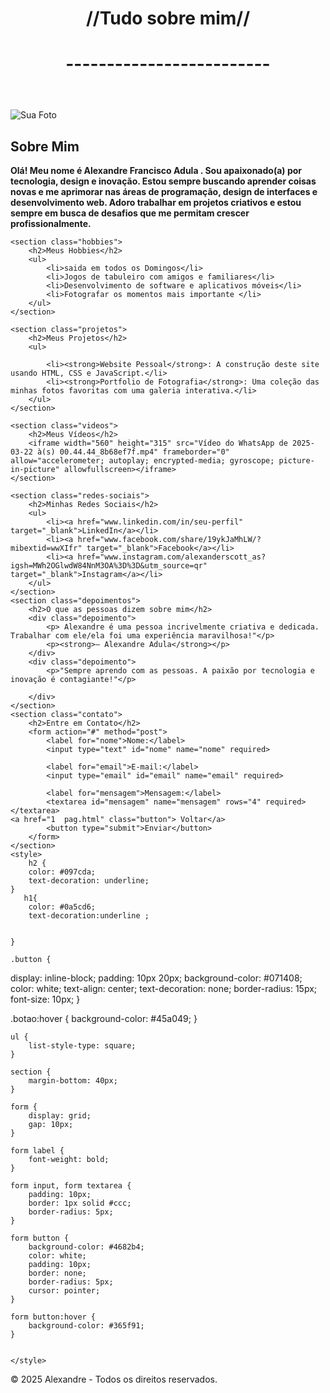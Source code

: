 <!DOCTYPE html>
<html lang="pt-br">
<head>
    <meta charset="UTF-8">
    <meta name="viewport" content="width=device-width, initial-scale=1.0">
    <title>Sobre Mim</title>
    <style>
        /* Adicione os estilos que foram discutidos aqui */
    </style>
</head>
<body>

<header>
    <h1>//Tudo sobre mim//</h1>
    <h1>-------------------------</h1>
</header>

<div class="container">
    <section class="about-me">
        <img src="IMG-20250321-WA0036.jpg" alt="Sua Foto">
        <div>
            <h2>Sobre Mim</h2>
            <strong> Olá! Meu nome é Alexandre Francisco Adula . Sou apaixonado(a) por tecnologia, design e inovação. Estou sempre buscando aprender coisas novas e me aprimorar nas áreas de programação, design de interfaces e desenvolvimento web. Adoro trabalhar em projetos criativos e estou sempre em busca de desafios que me permitam crescer profissionalmente.</strong>
        </div>
    </section>

    <section class="hobbies">
        <h2>Meus Hobbies</h2>
        <ul>
            <li>saida em todos os Domingos</li>
            <li>Jogos de tabuleiro com amigos e familiares</li>
            <li>Desenvolvimento de software e aplicativos móveis</li>
            <li>Fotografar os momentos mais importante </li>
        </ul>
    </section>

    <section class="projetos">
        <h2>Meus Projetos</h2>
        <ul>
            
            <li><strong>Website Pessoal</strong>: A construção deste site usando HTML, CSS e JavaScript.</li>
            <li><strong>Portfolio de Fotografia</strong>: Uma coleção das minhas fotos favoritas com uma galeria interativa.</li>
        </ul>
    </section>

    <section class="videos">
        <h2>Meus Vídeos</h2>
        <iframe width="560" height="315" src="Vídeo do WhatsApp de 2025-03-22 à(s) 00.44.44_8b68ef7f.mp4" frameborder="0" allow="accelerometer; autoplay; encrypted-media; gyroscope; picture-in-picture" allowfullscreen></iframe>
    </section>

    <section class="redes-sociais">
        <h2>Minhas Redes Sociais</h2>
        <ul>
            <li><a href="www.linkedin.com/in/seu-perfil" target="_blank">LinkedIn</a></li>
            <li><a href="www.facebook.com/share/19ykJaMhLW/?mibextid=wwXIfr" target="_blank">Facebook</a></li>
            <li><a href="www.instagram.com/alexanderscott_as?igsh=MWh2OGlwdW84NnM3OA%3D%3D&utm_source=qr" target="_blank">Instagram</a></li>
        </ul>
    </section>
    <section class="depoimentos">
        <h2>O que as pessoas dizem sobre mim</h2>
        <div class="depoimento">
            <p> Alexandre é uma pessoa incrivelmente criativa e dedicada. Trabalhar com ele/ela foi uma experiência maravilhosa!"</p>
            <p><strong>– Alexandre Adula</strong></p>
        </div>
        <div class="depoimento">
            <p>"Sempre aprendo com as pessoas. A paixão por tecnologia e inovação é contagiante!"</p>
          
        </div>
    </section>
    <section class="contato">
        <h2>Entre em Contato</h2>
        <form action="#" method="post">
            <label for="nome">Nome:</label>
            <input type="text" id="nome" name="nome" required>
    
            <label for="email">E-mail:</label>
            <input type="email" id="email" name="email" required>
    
            <label for="mensagem">Mensagem:</label>
            <textarea id="mensagem" name="mensagem" rows="4" required></textarea>
    <a href="1  pag.html" class="button"> Voltar</a>
            <button type="submit">Enviar</button>
        </form>
    </section>
    <style>
        h2 {
        color: #097cda;
        text-decoration: underline;
    }
       h1{
        color: #0a5cd6;
        text-decoration:underline ;


    }

    .button {
  display: inline-block;
  padding: 10px 20px;
  background-color: #071408;
  color: white;
  text-align: center;
  text-decoration: none;
  border-radius: 15px;
  font-size: 10px;
}

.botao:hover {
  background-color: #45a049;
}


    ul {
        list-style-type: square;
    }
    
    section {
        margin-bottom: 40px;
    }
    
    form {
        display: grid;
        gap: 10px;
    }
    
    form label {
        font-weight: bold;
    }
    
    form input, form textarea {
        padding: 10px;
        border: 1px solid #ccc;
        border-radius: 5px;
    }
    
    form button {
        background-color: #4682b4;
        color: white;
        padding: 10px;
        border: none;
        border-radius: 5px;
        cursor: pointer;
    }
    
    form button:hover {
        background-color: #365f91;
    }
    
   
    </style>

</div>



<footer>
    <p>© 2025 Alexandre - Todos os direitos reservados.</p>
</footer>

</body>
</html>




